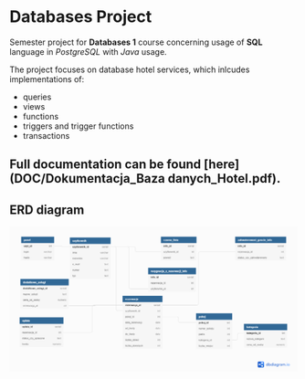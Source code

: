 # Databases Project
Semester project for **Databases 1** course concerning usage of **SQL** language in *PostgreSQL* with *Java* usage.

The project focuses on database hotel services, which inlcudes implementations of:
* queries
* views
* functions
* triggers and trigger functions
* transactions

## Full documentation can be found [here](DOC/Dokumentacja_Baza danych_Hotel.pdf).

## ERD diagram 
![diagram](DOC/Baza_danych_hotel.png)